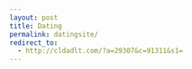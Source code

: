 ```yaml
---
layout: post
title: Dating
permalink: datingsite/
redirect_to:
  - http://cldadlt.com/?a=29307&c=91311&s1=
---
```

